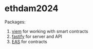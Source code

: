 # ethdam2024

Packages:
1. [viem](https://viem.sh/) for working with smart contracts
2. [fastify](https://fastify.dev/) for server and API
3. [EAS](https://docs.attest.org/docs/quick--start/contracts) for contracts
